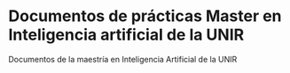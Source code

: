 # Documentos de prácticas Master en Inteligencia artificial de la UNIR
Documentos de la maestría en Inteligencia Artificial de la UNIR
